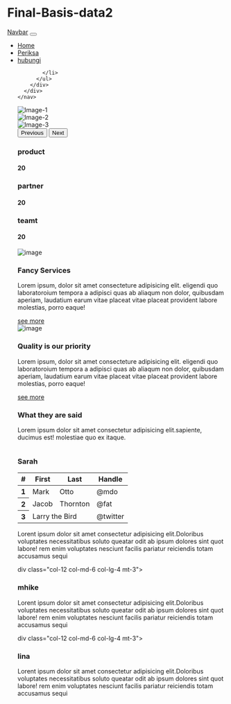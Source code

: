 # Final-Basis-data2

<!DOCTYPE html>
<html lang="en">
  <head>
     <meta charset="UTF-8">
     <meta http-equiv="X-UA-Compatible" content="IE=edge">
     <meta name="viewport" content="width=device-width, initial-scale=1.0">
     <title>Compeny Profile</title>
     <link 
       href="https://cdn.jsdelivr.net/npm/bootstrap@5.0.2/dist/css/bootstrap.min.css"
       rel="stylesheet" 
       integrity="sha384-EVSTQN3/azprG1Anm3QDgpJLIm9Nao0Yz1ztcQTwFspd3yD65VohhpuuCOmLASjC" 
       crossorigin="anonymous"
     />
  </head>
  <body>
    <!-- Navbar -->
    <nav class="navbar navbar-expand-lg navbar-light bg-light">
      <div class="container-fluid">
        <a class="navbar-brand" href="#">Navbar</a>
        <button class="navbar-toggler" type="button" 
        data-bs-toggle="collapse" 
        data-bs-target="#navbarNav" 
        aria-controls="navbarNav" aria-expanded="false" aria-label="Toggle navigation">
          <span class="navbar-toggler-icon"></span>
        </button>
        <div class="collapse navbar-collapse" id="navbarNav">
          <ul class="navbar-nav ms-auto">
            <li class="nav-item">
              <a class="nav-link active" aria-current="page" href="#Home">Home</a>
            </li>
            <li class="nav-item">
              <a class="nav-link" href="#Periksa">Periksa</a>
            </li>
            <li class="nav-item">
              <a class="nav-link" href="#hubungi">hubungi</a>
              
            </li>
          </ul>
        </div>
      </div>
    </nav> 
<!-- carousel -->
<div id="carouselExampleControls" class="carousel slide" data-bs-ride="carousel">
  <div class="carousel-inner">
    <div class="carousel-item active" data-bs-interva="1200">
      <img src="https://images.unsplash.com/photo-1499951360447-b19be8fe80f5?
      ixlib=rb-4.0.3&ixid=M3wxMjA3fDB8MHxwaG90by1wYWdlfHx8fGVufDB8fHx8fA%3D%3D&auto=format&fit=crop&w=1470&q=80" 
      class="d-block w-100" alt="Image-1">
    </div>
    <div class="carousel-item" data-bs-interva="1200">
      <img src="https://images.unsplash.com/photo-1531297484001-80022131f5a1?
      ixlib=rb-4.0.3&ixid=M3wxMjA3fDB8MHxwaG90by1wYWdlfHx8fGVufDB8fHx8fA%3D%3D&auto=format&fit=crop&w=1420&q=80"
       class="d-block w-100" alt="Image-2">
    </div>
    <div class="carousel-item" data-bs-interva="1200">
      <img src="https://images.unsplash.com/photo-1480506132288-68f7705954bd?
      ixlib=rb-4.0.3&ixid=M3wxMjA3fDB8MHxwaG90by1wYWdlfHx8fGVufDB8fHx8fA%3D%3D&auto=format&fit=crop&w=920&q=80" 
      class="d-block w-100" alt="Image-3">
    </div>
  </div>
  <button class="carousel-control-prev" type="button" data-bs-target="#carouselExampleControls" data-bs-slide="prev">
    <span class="carousel-control-prev-icon" aria-hidden="true"></span>
    <span class="visually-hidden">Previous</span>
  </button>
  <button class="carousel-control-next" type="button" data-bs-target="#carouselExampleControls" data-bs-slide="next">
    <span class="carousel-control-next-icon" aria-hidden="true"></span>
    <span class="visually-hidden">Next</span>
  </button>
</div>  
<!--section statistic -->
<section id="Periksa" class="section-statistic my-5">
  <div class="container">
  <div class="row justify-content-center">
    <div class="col-3 text-center rounded shadow mx-2 statistic-item">
      <h3>product</h3>
      <h4 class="fw-light">20</h4>
    </div>
    <div class="col-3 text-center rounded shadow mx-2 statistic-item">
      <h3>partner</h3>
      <h4 class="fw-light">20</h4>
  </div>
  <div class="col-3 text-center rounded shadow mx-2 statistic-item">
    <h3>teamt</h3>
    <h4 class="fw-light">20</h4>
  </div>
</section>
<!-- section servicer -->
<section  class="section-servicer">
  <div class="container">
    <div class="row justify-content-center">
      <div class="col-12 col-md-6">
        <div class="card">
          <img src="https://images.unsplash.com/photo-1537498425277-c283d32ef9db?
          ixlib=rb-4.0.3&ixid=M3wxMjA3fDB8MHxwaG90by1wYWdlfHx8fGVufDB8fHx8fA%3D%3D&auto=format&fit=crop&w=1478&q=80" 
          alt="image" class="card-img-top">
        </div>
        <div class="col-12 col-md-6 aligh-self-center">
          <h1>Fancy Services</h1>
          <p>Lorem ipsum, dolor sit amet consecteture adipisicing elit. eligendi quo laboratoroium tempora 
            a adipisci quas ab aliaqum non dolor, quibusdam aperiam, laudatium earum vitae  placeat vitae placeat
            provident labore molestias, porro eaque!</p>
            <a href="#" class="btn btn--primary">see more</a>
      </div>
    </div>
  </div>
</section>
<!-- section quality -->
<section class="section-quality my -5">
  <div class="container">
    <div class="row justify-content-center">
      <div class="col-12 col-md-6 aligh-self-center text-end">
        <div class="card">
          <img src="https://images.unsplash.com/photo-1555066931-4365d14bab8c?
          ixlib=rb-4.0.3&ixid=M3wxMjA3fDB8MHxwaG90by1wYWdlfHx8fGVufDB8fHx8fA%3D%3D&auto=format&fit=crop&w=1470&q=80" 
          alt="image" class="card-img-top">
        </div>
      </div>
        <div class="col-12 col-md-6 aligh-self-center">
          <h1>Quality is our priority</h1>
          <p>Lorem ipsum, dolor sit amet consecteture adipisicing elit. eligendi quo laboratoroium tempora 
            a adipisci quas ab aliaqum non dolor, quibusdam aperiam, laudatium earum vitae  placeat vitae placeat
            provident labore molestias, porro eaque!</p>
            <a href="#" class="btn btn--primary">see more</a>
      </div>
    </div>
  </div>
</section>
<!-- section testimoni -->
<section  class="section-testimoni -my5">
  <div class="section-head text-center">
    <div class="container">
     <h1>What they are said</h1>
     <p>Lorem ipsum dolor sit amet consectetur adipisicing elit.sapiente,
     <br> ducimus est! molestiae  quo ex itaque.</p>
    </div>
  </div>
  <div class="secttion-content">
    <div class="row-justify-conten-center">
      <div class="col-12 col-md-6 col-lg-4 mt-3">
         <div class="card">
          <img src="https://images.unsplash.com/photo-1539406176308-c5bbad125d10?
          ixlib=rb-4.0.3&ixid=M3wxMjA3fDB8MHxwaG90by1wYWdlfHx8fGVufDB8fHx8fA%3D%3D&auto=format&fit=crop&w=774&q=80" 
          class="d-block w-100" alt="" class="card-imd-top">
          <div class="card-body">
            <h3 id="hubungi"> Sarah </h3>
            <table class="table">
              <thead>
                <tr>
                  <th scope="col">#</th>
                  <th scope="col">First</th>
                  <th scope="col">Last</th>
                  <th scope="col">Handle</th>
                </tr>
              </thead>
              <tbody>
                <tr>
                  <th scope="row">1</th>
                  <td>Mark</td>
                  <td>Otto</td>
                  <td>@mdo</td>
                </tr>
                <tr>
                  <th scope="row">2</th>
                  <td>Jacob</td>
                  <td>Thornton</td>
                  <td>@fat</td>
                </tr>
                <tr>
                  <th scope="row">3</th>
                  <td colspan="2">Larry the Bird</td>
                  <td>@twitter</td>
                </tr>
              </tbody>
            </table>
            <p>Lorent ipsum dolor sit amet consectetur adipisicing elit.Doloribus voluptates necessitatibus soluto
              queatar odit ab ipsum dolores sint quot labore! rem enim voluptates nesciunt facilis pariatur reiciendis
              totam accusamus sequi</p>
            </p>
          </div>
         </div>
      </div>
    </div>
    <div class="row-justify-conten-center">
      div class="col-12 col-md-6 col-lg-4 mt-3">
         <div class="card">
          <img src="https://tse2.mm.bing.net/th?id=OIP.z1gmV--v-2VrI3mKlK5vGwHaEo&pid=Api&P=0&h=180" 
          class="d-block w-50" alt="" class="card-imd-top">
          <div class="card-body">
            <h3> mhike </h3>
            <p>Lorent ipsum dolor sit amet consectetur adipisicing elit.Doloribus voluptates necessitatibus soluto
              queatar odit ab ipsum dolores sint quot labore! rem enim voluptates nesciunt facilis pariatur reiciendis
              totam accusamus sequi</p>
      <div class="row-justify-conten-center">
        div class="col-12 col-md-6 col-lg-4 mt-3">
         <div class="card">
          <img src="https://tse1.mm.bing.net/th?id=OIP.2aVusJiSy_bsmLbxtNlN1gHaE5&pid=Api&P=0&h=180" 
          class="d-block w-50" alt="" class="card-imd-top">
          <div class="card-body">
            <h3> lina </h3>
            <p>Lorent ipsum dolor sit amet consectetur adipisicing elit.Doloribus voluptates necessitatibus soluto
              queatar odit ab ipsum dolores sint quot labore! rem enim voluptates nesciunt facilis pariatur reiciendis
              totam accusamus sequi</p>
      </div>
    </div>
  </div>
</section>
     <script 
       src="https://cdn.jsdelivr.net/npm/bootstrap@5.0.2/dist/js/bootstrap.bundle.min.js" 
       integrity="sha384-MrcW6ZMFYlzcLA8Nl+NtUVF0sA7MsXsP1UyJoMp4YLEuNSfAP+JcXn/tWtIaxVXM" 
       crossorigin="anonymous"
     ></script>
  </body>
</html>

